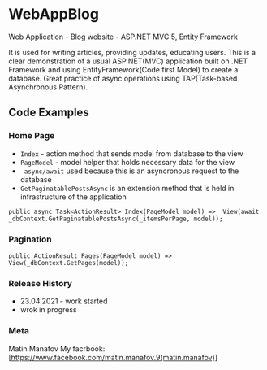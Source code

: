 # WebAppBlog
Web Application - Blog website - ASP.NET MVC 5, Entity Framework

It is used for writing articles, providing  updates, educating users. This is a clear demonstration of a usual ASP.NET(MVC) application built on .NET Framework
and using EntityFramework(Code first Model) to create a database. Great practice of async operations using TAP(Task-based Asynchronous Pattern).

## Code Examples

### Home Page
- ``Index`` - action method that sends model from database to the view
- ``PageModel`` - model helper that holds necessary data for the view
- `` async/await`` used because this is an asyncronous request to the database
- ``GetPaginatablePostsAsync`` is an extension method that is held in infrastructure of the application
```
public async Task<ActionResult> Index(PageModel model) =>  View(await _dbContext.GetPaginatablePostsAsync(_itemsPerPage, model));
```
### Pagination
```
public ActionResult Pages(PageModel model) => View(_dbContext.GetPages(model));
```
### Release History
- 23.04.2021 - work started
- wrok in progress

### Meta
Matin Manafov 
My facrbook: [https://www.facebook.com/matin.manafov.9(matin.manafov)]
